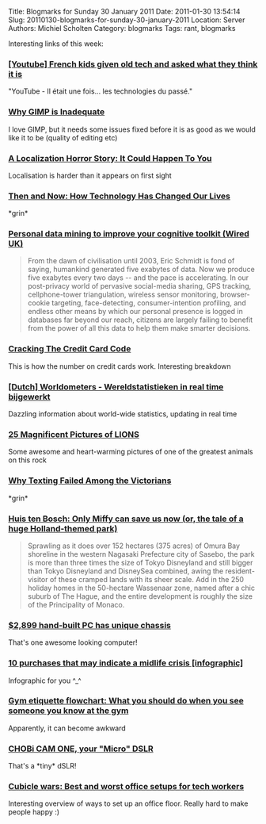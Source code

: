 Title: Blogmarks for Sunday 30 January 2011
Date: 2011-01-30 13:54:14
Slug: 20110130-blogmarks-for-sunday-30-january-2011
Location: Server
Authors: Michiel Scholten
Category: blogmarks
Tags: rant, blogmarks

<p>Interesting links of this week:</p>
<h3><a href="http://www.youtube.com/watch?v=gdSHeKfZG7c">[Youtube] French kids given old tech and asked what they think it is</a></h3>
<p>"YouTube - Il &eacute;tait une fois... les technologies du pass&eacute;."</p>
<h3><a href="http://troy-sobotka.blogspot.com/2011/01/why-gimp-is-inadequate.html">Why GIMP is Inadequate</a></h3>
<p>I love GIMP, but it needs some issues fixed before it is as good as we would like it to be (quality of editing etc)</p>
<h3><a href="http://search.cpan.org/dist/Locale-Maketext/lib/Locale/Maketext/TPJ13.pod">A Localization Horror Story: It Could Happen To You</a></h3>
<p>Localisation is harder than it appears on first sight</p>
<h3><a href="http://www.pcworld.com/article/215061/then_and_now_how_technology_has_changed_our_lives.html">Then and Now: How Technology Has Changed Our Lives</a></h3>
<p>*grin*</p>
<h3><a href="http://www.wired.co.uk/news/archive/2011-01/18/edge-question">Personal data mining to improve your cognitive toolkit (Wired UK)</a></h3>
<blockquote><p>From the dawn of civilisation until 2003, Eric Schmidt is fond of saying, humankind generated five exabytes of data. Now we produce five exabytes every two days -- and the pace is accelerating. In our post-privacy world of pervasive social-media sharing, GPS tracking, cellphone-tower triangulation, wireless sensor monitoring, browser-cookie targeting, face-detecting, consumer-intention profiling, and endless other means by which our personal presence is logged in databases far beyond our reach, citizens are largely failing to benefit from the power of all this data to help them make smarter decisions.</p></blockquote>
<h3><a href="http://www.mint.com/blog/trends/credit-card-code-01202011/">Cracking The Credit Card Code</a></h3>
<p>This is how the number on credit cards work. Interesting breakdown</p>
<h3><a href="http://www.worldometers.info/nl/">[Dutch] Worldometers - Wereldstatistieken in real time bijgewerkt</a></h3>
<p>Dazzling information about world-wide statistics, updating in real time</p>
<h3><a href="http://twistedsifter.com/2011/01/25-magnificent-pictures-of-lions/">25 Magnificent Pictures of LIONS</a></h3>
<p>Some awesome and heart-warming pictures of one of the greatest animals on this rock</p>
<h3><a href="http://www.mcsweeneys.net/links/lists/27kane.html">Why Texting Failed Among the Victorians</a></h3>
<p>*grin*</p>
<h3><a href="http://spikejapan.wordpress.com/2011/01/23/huis-ten-bosch-only-miffy-can-save-us-now/">Huis ten Bosch: Only Miffy can save us now (or, the tale of a huge Holland-themed park)</a></h3>
<blockquote><p>Sprawling as it does over 152 hectares (375 acres) of Omura Bay shoreline in the western Nagasaki Prefecture city of Sasebo, the park is more than three times the size of Tokyo Disneyland and still bigger than Tokyo Disneyland and DisneySea combined, awing the resident-visitor of these cramped lands with its sheer scale. Add in the 250 holiday homes in the 50-hectare Wassenaar zone, named after a chic suburb of The Hague, and the entire development is roughly the size of the Principality of Monaco.</p></blockquote>
<h3><a href="http://techreport.com/discussions.x/20291">$2,899 hand-built PC has unique chassis</a></h3>
<p>That's one awesome looking computer!</p>
<h3><a href="http://dailyinfographic.com/10-purchases-that-may-indicate-a-midlife-crisis-infographic">10 purchases that may indicate a midlife crisis [infographic]</a></h3>
<p>Infographic for you ^_^</p>
<h3><a href="http://www.slate.com/id/2281368/">Gym etiquette flowchart: What you should do when you see someone you know at the gym</a></h3>
<p>Apparently, it can become awkward</p>
<h3><a href="http://en.akihabaranews.com/81567/cameras/chobi-cam-one-your-â€œmicroâ€-dlsr?utm_source=rss">CHOBi CAM ONE, your "Micro" DSLR</a></h3>
<p>That's a *tiny* dSLR!</p>
<h3><a href="http://www.computerworld.com/s/article/9203159/Cubicle_wars_Best_and_worst_office_setups_for_tech_workers">Cubicle wars: Best and worst office setups for tech workers</a></h3>
<p>Interesting overview of ways to set up an office floor. Really hard to make people happy :)</p>
